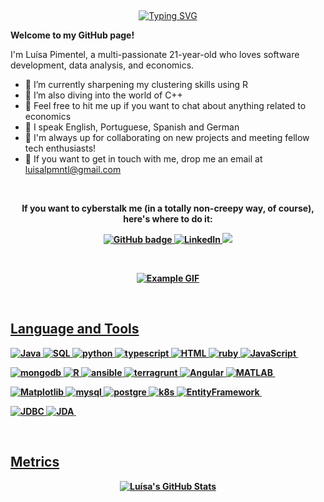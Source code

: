 <p><br>
 </p>

<p align="center">
<a href="https://git.io/typing-svg"><img src="https://readme-typing-svg.herokuapp.com?font=Fira+Code&weight=700&size=30&duration=2500&pause=250&color=FF45EE&center=true&width=435&lines=Hello!;I'm+Lu%C3%ADsa;I'm+a+Data+Analyst%2C;Software+Developer;and+Economist;Nice+to+meet+you+%3A)" alt="Typing SVG" /></a>
</p>

 <p><strong>Welcome to my GitHub page!</strong></p> 
 </p>

I'm Luísa Pimentel, a multi-passionate 21-year-old who loves software development, data analysis, and economics.

- 🌟 I’m currently sharpening my clustering skills using R
- 🌟 I’m also diving into the world of C++
- 🌟 Feel free to hit me up if you want to chat about anything related to economics
- 🌟 I speak English, Portuguese, Spanish and German
- 🌟 I'm always up for collaborating on new projects and meeting fellow tech enthusiasts!
- 🌟 If you want to get in touch with me, drop me an email at luisalpmntl@gmail.com

<p><br>
 </p>

<p align="center">
<b>If you want to cyberstalk me (in a totally non-creepy way, of course), here's where to do it:<b>

<p>



<p align="center">
 <a href="https://github.com/luisalpmntl">
    <img src="https://img.shields.io/badge/-Github-000?style=for-the-badge&logo=Github&logoColor=white&link=https://github.com/luisalpmntl" alt="GitHub badge" />
  </a>
  <a href="https://www.linkedin.com/in/luisalobopimentel">
  <a href="https://www.linkedin.com/in/luisalobopimentel">
    <img src="https://img.shields.io/badge/-LinkedIn-blue?style=for-the-badge&logo=Linkedin&logoColor=white&link=https://www.linkedin.com/in/luisalobopimentel/" alt="LinkedIn" />
  </a>
   <a href="https://www.instagram.com/luisalobopimentel">
    <img src="https://img.shields.io/badge/-Instagram-C13584?style=for-the-badge&labelColor=C13584&logo=instagram&logoColor=white&link=https://www.instagram.com/luisalobopimentel/" 
</p>
    <p><br>
 </p>

<p align="center">    
<img src="https://i.pinimg.com/originals/01/65/f5/0165f5ac3adb73d682a78e6a71a487ac.gif" alt="Example GIF">
 <p><br>
 </p>
    
    
## Language and Tools
![Java](https://img.shields.io/badge/-Java-05122A?style=flat&color=ff69b4)&nbsp;![SQL](https://img.shields.io/badge/-SQL-05122A?style=flat&color=ff69b4)&nbsp;![python](https://img.shields.io/badge/-python-05122A?style=flat&color=ff69b4)&nbsp;![typescript](https://img.shields.io/badge/-typescript-05122A?style=flat&color=ff69b4)&nbsp;![HTML](https://img.shields.io/badge/-HTML-05122A?style=flat&color=ff69b4)&nbsp;![ruby](https://img.shields.io/badge/-ruby-05122A?style=flat&color=ff69b4)&nbsp;![JavaScript](https://img.shields.io/badge/-JavaScript-05122A?style=flat&color=ff69b4)&nbsp;



![mongodb](https://img.shields.io/badge/-mongodb-05122A?style=flat&color=blueviolet)&nbsp;![R](https://img.shields.io/badge/-R-05122A?style=flat&color=blueviolet)&nbsp;![ansible](https://img.shields.io/badge/-ansible-05122A?style=flat&color=blueviolet)&nbsp;![terragrunt](https://img.shields.io/badge/-terragrunt-05122A?style=flat&color=blueviolet)&nbsp;![Angular](https://img.shields.io/badge/-Angular-05122A?style=flat&color=blueviolet)&nbsp;![MATLAB](https://img.shields.io/badge/-MATLAB-05122A?style=flat&color=blueviolet)&nbsp;



![Matplotlib](https://img.shields.io/badge/-Matplotlib-05122A?style=flat&color=ff69b4)&nbsp;![mysql](https://img.shields.io/badge/-mysql-05122A?style=flat&color=ff69b4)&nbsp;![postgre](https://img.shields.io/badge/-postgre-05122A?style=flat&color=ff69b4)&nbsp;![k8s](https://img.shields.io/badge/-k8s-05122A?style=flat&color=ff69b4)&nbsp;![EntityFramework](https://img.shields.io/badge/-EntityFramework-05122A?style=flat&color=ff69b4)&nbsp;



![JDBC](https://img.shields.io/badge/-JDBC-05122A?style=flat&color=blueviolet)&nbsp;![JDA](https://img.shields.io/badge/-JDA-05122A?style=flat&color=blueviolet)&nbsp;
    
<p><br>

## Metrics

<p align="center">
 
  <a href="[https://github-readme-stats.vercel.app/api?username=luisalpmntl&show_icons=true&theme=jolly](https://awesome-github-stats.azurewebsites.net/user-stats/luisalpmntl?cardType=github&theme=jolly&preferLogin=false">
 <img  alt="Luísa's GitHub Stats" src="https://awesome-github-stats.azurewebsites.net/user-stats/luisalpmntl?cardType=github&theme=jolly&preferLogin=false" />
  </a>
  
</p>

<!--! 
**luisalpmntl/luisalpmntl** is a ✨ _special_ ✨ repository because its `README.md` (this file) appears on your GitHub profile.

Here are some ideas to get you started:

- 🔭 I’m currently working on ...
- 🌱 I’m currently learning ...
- 👯 I’m looking to collaborate on ...
- 🤔 I’m looking for help with ...
- 💬 Ask me about ...
- 📫 How to reach me: ...
- 😄 Pronouns: ...
- ⚡ Fun fact: ...
-->
